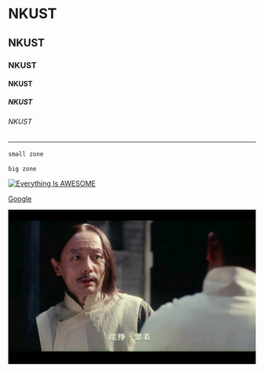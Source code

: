 # NKUST
## NKUST
### NKUST
#### NKUST
##### NKUST
###### NKUST
---
`
small zone
`
```
big zone
```
[![Everything Is AWESOME](https://img.youtube.com/vi/StTqXEQ2l-Y/0.jpg)](https://www.youtube.com/watch?v=StTqXEQ2l-Y "Everything Is AWESOME")

[Google](https://www.google.com.tw/)

![跪著要飯的](ppp.jpg)
